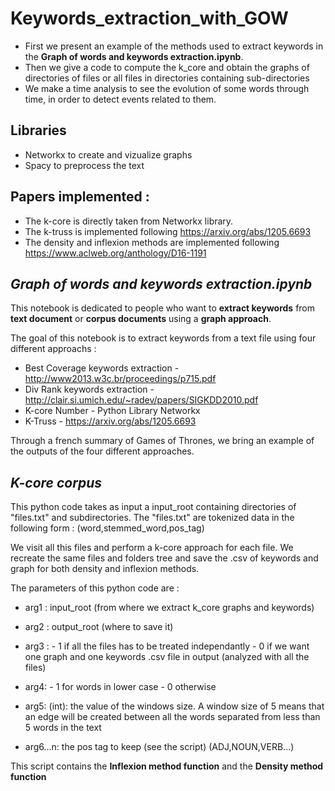 # Keywords_extraction_with_GOW

- First we present an example of the methods used to extract keywords in the **Graph of words and keywords extraction.ipynb**.
- Then we give a code to compute the k_core and obtain the graphs of directories of files or all files in directories containing sub-directories
- We make a time analysis to see the evolution of some words through time, in order to detect events related to them. 

## Libraries 

- Networkx to create and vizualize graphs 
- Spacy to preprocess the text 

## Papers implemented : 
- The k-core is directly taken from Networkx library.
- The k-truss is implemented following https://arxiv.org/abs/1205.6693
- The density and inflexion methods are implemented following https://www.aclweb.org/anthology/D16-1191

## ***Graph of words and keywords extraction.ipynb***

This notebook is dedicated to people who want to **extract keywords** from **text document** or **corpus documents** using a **graph approach**.

The goal of this notebook is to extract keywords from a text file using four different approachs :
- Best Coverage keywords extraction - http://www2013.w3c.br/proceedings/p715.pdf
- Div Rank keywords extraction - http://clair.si.umich.edu/~radev/papers/SIGKDD2010.pdf
- K-core Number - Python Library Networkx
- K-Truss - https://arxiv.org/abs/1205.6693

Through a french summary of Games of Thrones, we bring an example of the outputs of the four different approaches.


## ***K-core corpus***

This python code takes as input a input_root containing directories of "files.txt" and subdirectories.
The "files.txt" are tokenized data in the following form : (word,stemmed_word,pos_tag)

We visit all this files and perform a k-core approach for each file. 
We recreate the same files and folders tree and save the .csv of keywords and graph for both density and inflexion methods.

The parameters of this python code are :

- arg1 : input_root (from where we extract k_core graphs and keywords)

- arg2 : output_root (where to save it)

- arg3 : - 1 if all the files has to be treated independantly - 0 if we want one graph and one keywords .csv file in output (analyzed with all the files)
- arg4: - 1 for words in lower case - 0 otherwise
            
- arg5: (int): the value of the windows size. A window size of 5 means that an edge will be created between all the words separated from less than 5 words in the text

- arg6...n: the pos tag to keep (see the script) (ADJ,NOUN,VERB...)

This script contains the **Inflexion method function** and the **Density method function**

